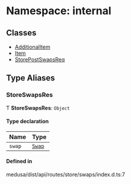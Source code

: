 # Namespace: internal

## Classes

- [AdditionalItem](../classes/internal-46.AdditionalItem.md)
- [Item](../classes/internal-46.Item.md)
- [StorePostSwapsReq](../classes/internal-46.StorePostSwapsReq.md)

## Type Aliases

### StoreSwapsRes

Ƭ **StoreSwapsRes**: `Object`

#### Type declaration

| Name | Type |
| :------ | :------ |
| `swap` | [`Swap`](../classes/internal.Swap.md) |

#### Defined in

medusa/dist/api/routes/store/swaps/index.d.ts:7
